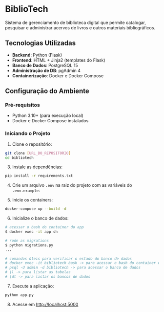 # BiblioTech

Sistema de gerenciamento de biblioteca digital que permite catalogar, pesquisar e administrar acervos de livros e outros materiais bibliográficos.

## Tecnologias Utilizadas

- **Backend**: Python (Flask)
- **Frontend**: HTML + Jinja2 (templates do Flask)
- **Banco de Dados**: PostgreSQL 15
- **Administração de DB**: pgAdmin 4
- **Containerização**: Docker e Docker Compose

## Configuração do Ambiente

### Pré-requisitos

- Python 3.10+ (para execução local)
- Docker e Docker Compose instalados

### Iniciando o Projeto

1. Clone o repositório:

```bash
git clone [URL_DO_REPOSITORIO]
cd bibliotech
```

3. Instale as dependências:

```bash
pip install -r requirements.txt
```

4. Crie um arquivo `.env` na raiz do projeto com as variáveis do `.env.example`:


5. Inicie os containers:

```bash
docker-compose up --build -d
```

6. Inicialize o banco de dados:

```bash
# acessar o bash do container do app
$ docker exec -it app sh

# rode as migrations
$ python migrations.py
...

# comandos úteis para verificar o estado do banco de dados
# docker exec -it bibliotech bash -> para acessar o bash do container do banco de dados
# psql -U admin -d bibliotech -> para acessar o banco de dados
# \l -> para listar as tabelas
# \dt -> para listar os bancos de dados

```

7. Execute a aplicação:

```bash
python app.py
```

8. Acesse em <http://localhost:5000>

